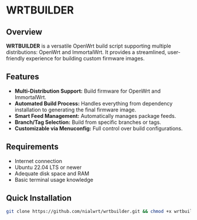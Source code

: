 # WRTBUILDER

## Overview
**WRTBUILDER** is a versatile OpenWrt build script supporting multiple distributions: OpenWrt and ImmortalWrt. It provides a streamlined, user-friendly experience for building custom firmware images.

## Features
- **Multi-Distribution Support:** Build firmware for OpenWrt and ImmortalWrt.
- **Automated Build Process:** Handles everything from dependency installation to generating the final firmware image.
- **Smart Feed Management:** Automatically manages package feeds.
- **Branch/Tag Selection:** Build from specific branches or tags.
- **Customizable via Menuconfig:** Full control over build configurations.

## Requirements
- Internet connection
- Ubuntu 22.04 LTS or newer
- Adequate disk space and RAM
- Basic terminal usage knowledge

## Quick Installation
```bash
git clone https://github.com/nialwrt/wrtbuilder.git && chmod +x wrtbuilder.sh && ./wrtbuilder.sh
